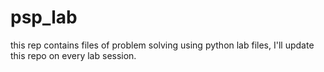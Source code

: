 # psp_lab
this rep contains files of problem solving using python lab files, I'll update this repo on every lab session.

